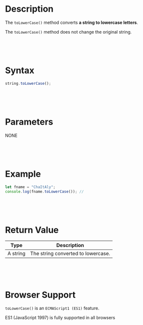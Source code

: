 # Description

The `toLowerCase()` method converts **a string to lowercase letters**.

The `toLowerCase()` method does not change the original string.

&nbsp;

&nbsp;

# Syntax

```js
string.toLowerCase();
```

&nbsp;

&nbsp;

# Parameters

NONE

&nbsp;

&nbsp;

# Example

```js
let fname = "ChaItAly";
console.log(fname.toLowerCase()); //
```

&nbsp;

&nbsp;

# Return Value

| Type     | Description                        |
| -------- | ---------------------------------- |
| A string | The string converted to lowercase. |

&nbsp;

&nbsp;

# Browser Support

`toLowerCase()` is an `ECMAScript1 (ES1)` feature.

ES1 (JavaScript 1997) is fully supported in all browsers
